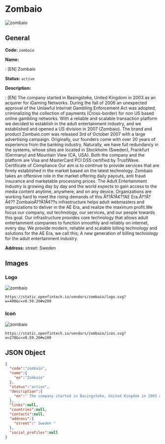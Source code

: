 
# Zombaio 
![zombaio](https://static.openfintech.io/vendors/zombaio/logo.svg?w=400&c=v0.59.26#w200)  

## General 
 
**Code:** `zombaio` 
 
**Name:** 
 
:	[EN] Zombaio 
 
**Status:** `active` 
 
**Description:** 
 
: [EN]  The company started in Basingstoke, United Kingdom in 2003 as an acquirer for iGaming Networks. During the fall of 2006 an unexpected approval of the Unlawful Internet Gambling Enforcement Act was adopted, criminalizing the collection of payments (Cross-border) for non US based online gambling networks. With a reliable and scalable transaction platform we decided to establish in the adult entertainment industry, and we established and opened a US division in 2007 (Zombaio). The brand and product Zombaio.com was released 3rd of October 2007 with a large advertising campaign. Originally, our founders come with over 20 years of experience from the banking industry. Naturally, we have full redundancy in the systems, whose sites are located in Stockholm (Sweden), Frankfurt (Germany) and Mountain View (CA, USA). Both the company and the platform are Visa and MasterCard PCI DSS certified by TrustWave. Certificate of Compliance Our aim is to continue to provide services that are firmly established in the market based on the latest technology. Zombaio takes an offensive role in the market offering daily payouts, anti fraud insurance and marketable processing prices. The Adult Entertainment Industry is growing day by day and the world expects to gain access to the media content anytime, anywhere, and on any device. Organizations are working hard to meet the rising demands of this Ã??Ã?Â¢??AE Era.Ã??Ã?Â¢?? ZombaioÃ??Ã?Â¢??s infrastructure helps adult webmasters and organizations to deliver in the AE Era, and realize the maximum profit.We focus our company, out technology, our services, and our people towards this goal. Our infrastructure provides core technology that allows adult entertainment companies to function smoothly and reliably on internet, every day. We provide modern, reliable and scalable billing technology and solutions for the AE Era, we call this; A new generation of billing technology for the adult entertainment industry.    
 
**Address:** 
street:  Sweden  

## Images 

### Logo 
 
![zombaio](https://static.openfintech.io/vendors/zombaio/logo.svg?w=400&c=v0.59.26#w200)  

```
https://static.openfintech.io/vendors/zombaio/logo.svg?w=400&c=v0.59.26#w200
```  

### Icon 
 
![zombaio](https://static.openfintech.io/vendors/zombaio/icon.svg?w=278&c=v0.59.26#w100)  

```
https://static.openfintech.io/vendors/zombaio/icon.svg?w=278&c=v0.59.26#w100
```  

## JSON Object 

```json
{
  "code":"zombaio",
  "name":{
    "en":"Zombaio"
  },
  "status":"active",
  "description":{
    "en":" The company started in Basingstoke, United Kingdom in 2003 as an acquirer for iGaming Networks. During the fall of 2006 an unexpected approval of the Unlawful Internet Gambling Enforcement Act was adopted, criminalizing the collection of payments (Cross-border) for non US based online gambling networks. With a reliable and scalable transaction platform we decided to establish in the adult entertainment industry, and we established and opened a US division in 2007 (Zombaio). The brand and product Zombaio.com was released 3rd of October 2007 with a large advertising campaign. Originally, our founders come with over 20 years of experience from the banking industry. Naturally, we have full redundancy in the systems, whose sites are located in Stockholm (Sweden), Frankfurt (Germany) and Mountain View (CA, USA). Both the company and the platform are Visa and MasterCard PCI DSS certified by TrustWave. Certificate of Compliance Our aim is to continue to provide services that are firmly established in the market based on the latest technology. Zombaio takes an offensive role in the market offering daily payouts, anti fraud insurance and marketable processing prices. The Adult Entertainment Industry is growing day by day and the world expects to gain access to the media content anytime, anywhere, and on any device. Organizations are working hard to meet the rising demands of this \u00c3??\u00c3?\u00c2\u00a2??AE Era.\u00c3??\u00c3?\u00c2\u00a2?? Zombaio\u00c3??\u00c3?\u00c2\u00a2??s infrastructure helps adult webmasters and organizations to deliver in the AE Era, and realize the maximum profit.We focus our company, out technology, our services, and our people towards this goal. Our infrastructure provides core technology that allows adult entertainment companies to function smoothly and reliably on internet, every day. We provide modern, reliable and scalable billing technology and solutions for the AE Era, we call this; A new generation of billing technology for the adult entertainment industry. \u00a0 "
  },
  "links":null,
  "countries":null,
  "contacts":null,
  "address":{
    "street":" Sweden "
  },
  "social_profiles":null
}
```  

